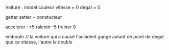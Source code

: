Voiture :
model
couleur
vitesse = 0
degat = 0

getter setter + constucteur

accelerer : +5
ralentir -5 
freiner 0

emboutir // la voiture qui a causé l'accident gange autant de point  de degat que ca vitesse, l'autre le double
